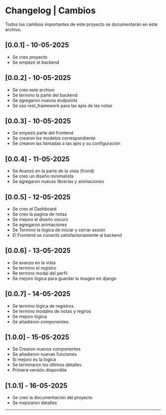 # Changelog | Cambios

Todos los cambios importantes de este proyecto se documentarán en este archivo.

## [0.0.1] - 10-05-2025

- Se creo proyecto
- Se empezó el backend

## [0.0.2] - 10-05-2025

- Se creo este archivo
- Se termino la parte del backend
- Se agregaron nuevos endpoints
- Se uso rest_framework para las apis de las notas

## [0.0.3] - 10-05-2025

- Se empezó parte del frontend
- Se crearon los modelos correspondiente
- Se crearon las llamadas a las apis y su configuración

## [0.0.4] - 11-05-2025

- Se Avanzó en la parte de la vista (frond)
- Se creó un diseño minimalista
- Se agregaron nuevas librerías y animaciones

## [0.0.5] - 12-05-2025

- Se creo el Dashboard
- Se creo la pagina de notas
- Se mejoro el diseño oscuro
- Se agregaron animaciones
- Se Terminó la lógica de iniciar y cerrar sesión
- El Frontend se conectó satisfactoriamente al backend

## [0.0.6] - 13-05-2025

- Se avanzo en la vista
- Se termino el registro
- Re termino modal del perfil
- Se mejoro lógica para guardar la imagen en django

## [0.0.7] - 14-05-2025

- Se termino lógica de registros
- Se termino modales de notas y regiros
- Se mejoro lógica
- Se añadieron componentes

## [1.0.0] - 15-05-2025

- Se Crearon nuevos componentes
- Se añadieron nuevas funciones
- Si mejoro es la lógica
- Se terminaron los últimos detalles
- Primera versión disponible

## [1.0.1] - 16-05-2025

- Se creo la documentación del proyecto
- Se mejoraron detalles

---
